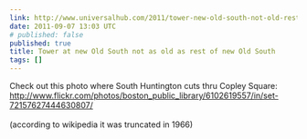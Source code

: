 ```yaml
---
link: http://www.universalhub.com/2011/tower-new-old-south-not-old-rest-new-old-south
date: 2011-09-07 13:03 UTC
# published: false
published: true
title: Tower at new Old South not as old as rest of new Old South
tags: []
---
```


Check out this photo where South Huntington cuts thru Copley Square: <a href="http://www.flickr.com/photos/boston_public_library/6102619557/in/set-72157627444630807/">http://www.flickr.com/photos/boston_public_library/6102619557/in/set-72157627444630807/</a><br><br>(according to wikipedia it was truncated in 1966)
